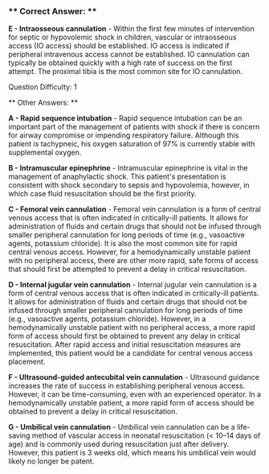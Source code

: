 ### ** Correct Answer: **

**E - Intraosseous cannulation** - Within the first few minutes of intervention for septic or hypovolemic shock in children, vascular or intraosseous access (IO access) should be established. IO access is indicated if peripheral intravenous access cannot be established. IO cannulation can typically be obtained quickly with a high rate of success on the first attempt. The proximal tibia is the most common site for IO cannulation.

Question Difficulty: 1

** Other Answers: **

**A - Rapid sequence intubation** - Rapid sequence intubation can be an important part of the management of patients with shock if there is concern for airway compromise or impending respiratory failure. Although this patient is tachypneic, his oxygen saturation of 97% is currently stable with supplemental oxygen.

**B - Intramuscular epinephrine** - Intramuscular epinephrine is vital in the management of anaphylactic shock. This patient's presentation is consistent with shock secondary to sepsis and hypovolemia, however, in which case fluid resuscitation should be the first priority.

**C - Femoral vein cannulation** - Femoral vein cannulation is a form of central venous access that is often indicated in critically-ill patients. It allows for administration of fluids and certain drugs that should not be infused through smaller peripheral cannulation for long periods of time (e.g., vasoactive agents, potassium chloride). It is also the most common site for rapid central venous access. However, for a hemodynamically unstable patient with no peripheral access, there are other more rapid, safe forms of access that should first be attempted to prevent a delay in critical resuscitation.

**D - Internal jugular vein cannulation** - Internal jugular vein cannulation is a form of central venous access that is often indicated in critically-ill patients. It allows for administration of fluids and certain drugs that should not be infused through smaller peripheral cannulation for long periods of time (e.g., vasoactive agents, potassium chloride). However, in a hemodynamically unstable patient with no peripheral access, a more rapid form of access should first be obtained to prevent any delay in critical resuscitation. After rapid access and initial resuscitation measures are implemented, this patient would be a candidate for central venous access placement.

**F - Ultrasound-guided antecubital vein cannulation** - Ultrasound guidance increases the rate of success in establishing peripheral venous access. However, it can be time-consuming, even with an experienced operator. In a hemodynamically unstable patient, a more rapid form of access should be obtained to prevent a delay in critical resuscitation.

**G - Umbilical vein cannulation** - Umbilical vein cannulation can be a life-saving method of vascular access in neonatal resuscitation (< 10–14 days of age) and is commonly used during resuscitation just after delivery. However, this patient is 3 weeks old, which means his umbilical vein would likely no longer be patent.


